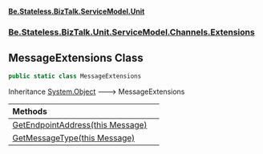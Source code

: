 #### [Be.Stateless.BizTalk.ServiceModel.Unit](README.md 'README')
### [Be.Stateless.BizTalk.Unit.ServiceModel.Channels.Extensions](Be.Stateless.BizTalk.Unit.ServiceModel.Channels.Extensions.md 'Be.Stateless.BizTalk.Unit.ServiceModel.Channels.Extensions')

## MessageExtensions Class

```csharp
public static class MessageExtensions
```

Inheritance [System.Object](https://docs.microsoft.com/en-us/dotnet/api/System.Object 'System.Object') &#129106; MessageExtensions

| Methods | |
| :--- | :--- |
| [GetEndpointAddress(this Message)](MessageExtensions.GetEndpointAddress(thisMessage).md 'Be.Stateless.BizTalk.Unit.ServiceModel.Channels.Extensions.MessageExtensions.GetEndpointAddress(this System.ServiceModel.Channels.Message)') | |
| [GetMessageType(this Message)](MessageExtensions.GetMessageType(thisMessage).md 'Be.Stateless.BizTalk.Unit.ServiceModel.Channels.Extensions.MessageExtensions.GetMessageType(this System.ServiceModel.Channels.Message)') | |
